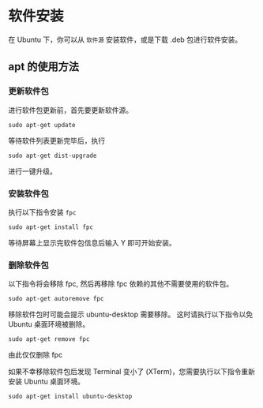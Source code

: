 # 软件安装

在 Ubuntu 下，你可以从 `软件源` 安装软件，或是下载 .deb 包进行软件安装。

## apt 的使用方法

### 更新软件包

进行软件包更新前，首先要更新软件源。

    sudo apt-get update

等待软件列表更新完毕后，执行

    sudo apt-get dist-upgrade

进行一键升级。

### 安装软件包

执行以下指令安装 `fpc`

    sudo apt-get install fpc

等待屏幕上显示完软件包信息后输入 Y 即可开始安装。

### 删除软件包

以下指令将会移除 fpc, 然后再移除 fpc 依赖的其他不需要使用的软件包。

    sudo apt-get autoremove fpc

移除软件包时可能会提示 ubuntu-desktop 需要移除。
这时请执行以下指令以免 Ubuntu 桌面环境被删除。

    sudo apt-get remove fpc

由此仅仅删除 fpc

如果不幸移除软件包后发现 Terminal 变小了 (XTerm)，您需要执行以下指令重新安装 Ubuntu 桌面环境。

    sudo apt-get install ubuntu-desktop
